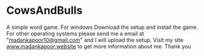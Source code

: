 # CowsAndBulls
A simple word game.
For windows Download the setup and install the game.
For other operating systems please send me a email at "madankapoor10@gmail.com" and I will upload the setup.
Visit my site www.madankapoor.website to get more information about me.
Thank you
